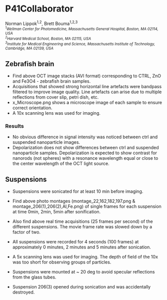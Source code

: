 # P41Collaborator

Norman Lippok<sup>1,2</sup>, Brett Bouma<sup>1,2,3</sup> <br>
<i><sub><sup>1</sup>Wellman Center for Photomedicine, Massachusetts General Hospital, Boston, MA 02114, USA<br>
<sup>2</sup>Harvard Medical School, Boston, MA 02115, USA<br>
<sup>3</sup>Institute for Medical Engineering and Science, Massachusetts Institute of Technology, Cambridge, MA 02139, USA </sub>
</i> 

## Zebrafish brain
* Find above OCT image stacks (AVI format) corresponding to CTRL, ZnO and Fe3O4 - zebrafish brain samples.
* Acquisitions that showed strong horizontal line artefacts were bandpass filtered to improve image quality. Line artefacts can arise due to multiple reflections from cover slip, petri dish, etc. 
* x_Microscope.png shows a microscope image of each sample to ensure correct orientation. 
* A 10x scanning lens was used for imaging.

### Results
* No obvious difference in signal intensity was noticed between ctrl and suspended nanoparticle images.
* Depolarization does not show differences between ctrl and suspended nanoparticle samples. Depolarization is expected to show contrast for nanorods (not spheres) with a resonance wavelength equal or close to the center wavelength of the OCT light source.

## Suspensions
* Suspensions were sonicated for at least 10 min before imaging.
* Find above photo montages (montage_22,162,182,197.png & montage_206(1),206(2),Al,Fe.png) of single frames for each suspension at time 0min, 2min, 5min after sonification.
* Also find above real time acquisitions (25 frames per second) of the different suspensions. The movie frame rate was slowed down by a factor of two. 
* All suspensions were recorded for 4 seconds (100 frames) at approximately 0 minutes, 2 minutes and 5 minutes after sonication. 

* A 5x scanning lens was used for imaging. The depth of field of the 10x was too short for observing groups of particles.
* Suspensions were mounted at ~ 20 deg to avoid specular reflections from the glass tubes. 
* Suspension 206(3) opened during sonication and was accidentally destroyed.
